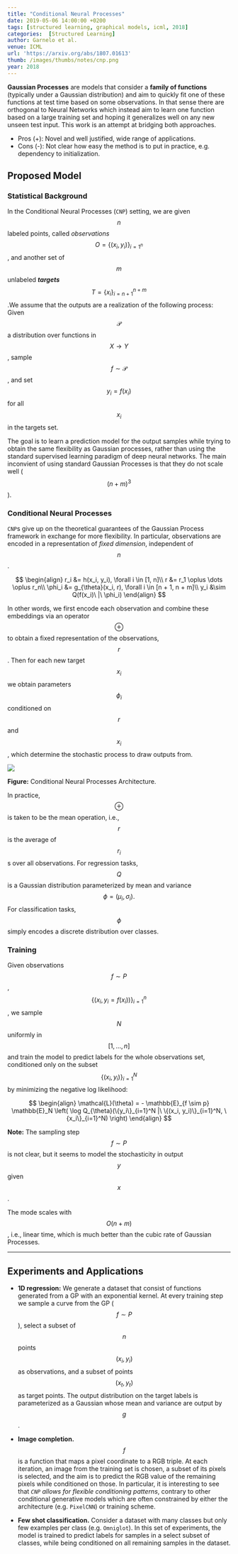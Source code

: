 ```yaml
---
title: "Conditional Neural Processes"
date: 2019-05-06 14:00:00 +0200
tags: [structured learning, graphical models, icml, 2018]
categories:  [Structured Learning]
author: Garnelo et al.
venue: ICML
url: 'https://arxiv.org/abs/1807.01613'
thumb: /images/thumbs/notes/cnp.png
year: 2018
---
```


<div class="summary">
  <b>Gaussian Processes</b> are models that consider a <b>family of functions</b> (typically under a Gaussian distribution) and aim to quickly fit one of these functions at test time based on some observations. In that sense there are orthogonal to Neural Networks which instead aim to learn one function based on a large training set and hoping it generalizes well on any new unseen test input. This work is an attempt at bridging both approaches.

  <ul>
    <li><span class="pros">Pros (+):</span> Novel and well justified, wide range of applications.</li>
    <li><span class="cons">Cons (-):</span> Not clear how easy the method is to put in practice, e.g. dependency to initialization.</li>
  </ul>
</div>


<h2 class="section proposed"> Proposed Model</h2>

### Statistical Background
  In the Conditional Neural Processes (`CNP`) setting, we are given $$n$$ labeled points, called *observations* $$O = \{(x_i, y_i)\}_{i=1^n}$$, and another set of $$m$$ unlabeled ***targets*** $$T = \{x_i\}_{i=n + 1}^{n + m}$$.We assume
that the outputs are a realization of the following process: Given $$\mathcal P$$ a distribution over functions in $$X \rightarrow Y$$, sample $$f \sim \mathcal P$$, and set $$y_i = f(x_i)$$ for all $$x_i$$ in the targets set.

The goal is to learn a prediction model for the output samples while trying to obtain the same flexibility as Gaussian processes, rather than using the standard supervised learning paradigm of deep neural networks.
The main inconvient of using standard Gaussian Processes is that they do not scale well ($$(n + m)^3$$).

### Conditional Neural Processes
  `CNP`s give up on the theoretical guarantees of the Gaussian Process framework in exchange for more flexibility. In particular, observations are encoded in a representation of *fixed dimension*, independent of $$n$$.

$$
  \begin{align}
  r_i &= h(x_i, y_i), \forall i \in [1, n]\\
  r &= r_1 \oplus \dots \oplus r_n\\
  \phi_i &= g_{\theta}(x_i, r), \forall i \in [n + 1, n + m]\\
  y_i &\sim Q(f(x_i)\ |\ \phi_i)
  \end{align}
  $$

  In other words, we first encode each observation and combine these embeddings via  an operator $$\oplus$$ to obtain a fixed representation of the observations, $$r$$. Then for each new target $$x_i$$ we obtain parameters $$\phi_i$$ conditioned on $$r$$ and $$x_i$$, which determine the stochastic process to draw outputs from.


<div class="figure">
<img src="{{ site.baseurl }}/images/posts/conditional_neural_processes.png">
<p><b>Figure:</b> Conditional Neural Processes Architecture.</p>
</div>



  In practice, $$\oplus$$ is taken to be the mean operation, i.e., $$r$$ is the average of $$r_i$$s over all observations. For regression tasks, $$Q$$ is a Gaussian distribution parameterized by mean and variance $$\phi = (\mu_i, \sigma_i).$$  For classification tasks, $$\phi$$ simply encodes a discrete distribution over classes.

### Training

Given observations $$f \sim P$$, $$\{(x_i, y_i = f(x_i))\}_{i=1}^n$$, we sample $$N$$ uniformly in $$[1, \dots, n]$$ and train the model to predict labels for the whole observations set, conditioned only on the subset  $$\{(x_i, y_i)\}_{i=1}^N$$ by minimizing the negative log likelihood:

$$
\begin{align}
\mathcal{L}(\theta) = - \mathbb{E}_{f \sim p} \mathbb{E}_N \left( \log Q_{\theta}(\{y_i\}_{i=1}^N |\ \{(x_i, y_i)\}_{i=1}^N, \{x_i\}_{i=1}^N) \right)
\end{align}
$$

**Note:** The sampling step $$f \sim P$$ is not clear, but it seems to model the stochasticity in output $$y$$ given $$x$$.

The mode scales with $$O(n + m)$$, i.e., linear time, which is much better than the cubic rate of Gaussian Processes.

---

<h2 class="section experiments"> Experiments and Applications </h2>


 * **1D regression:** We generate a  dataset that consist of functions generated from a GP with an exponential kernel.  At every training step we sample a curve from the GP ($$f \sim P$$), select a subset of $$n$$ points $$(x_i, y_i)$$ as observations, and a subset of points $$(x_t, y_t)$$ as target points. The output distribution on the target labels is parameterized as a Gaussian whose mean and variance are output by $$g$$.

 * **Image completion.** $$f$$ is a function that maps a pixel coordinate to a RGB triple. At each iteration, an image from the training set is chosen, a subset of its pixels is selected, and the aim is to predict the RGB value of the remaining pixels while conditioned on those. In particular, it is interesting to see that *`CNP` allows for flexible conditioning patterns*, contrary to other conditional generative models which are often constrained by either the architecture (e.g. `PixelCNN`) or training scheme.

 * **Few shot classification.** Consider a dataset with many classes but only few examples per class (e.g. `Omniglot`). In this set of experiments, the model is trained to predict labels for samples in a select subset of classes, while being conditioned on all remaining samples in the dataset.
